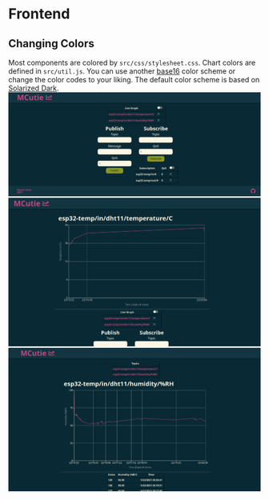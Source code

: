 # Frontend

## Changing Colors
Most components are colored by `src/css/stylesheet.css`. 
Chart colors are defined in `src/util.js`. 
You can use another [base16](https://github.com/chriskempson/base16) color scheme or change the color codes to your liking. 
The default color scheme is based on [Solarized Dark](https://en.wikipedia.org/wiki/Solarized_(color_scheme)).
![livedash](./pictures/livedash.png)
![livegraph](./pictures/livegraph.png)
![data](./pictures/chart.png)

